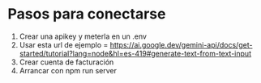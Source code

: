 # Pasos para conectarse
1. Crear una apikey y meterla en un .env
2. Usar esta url de ejemplo = https://ai.google.dev/gemini-api/docs/get-started/tutorial?lang=node&hl=es-419#generate-text-from-text-input
3. Crear cuenta de facturación
3. Arrancar con npm run server